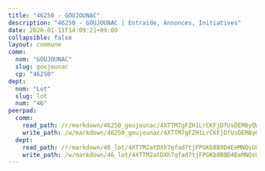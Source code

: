 ```yaml
---
title: "46250 - GOUJOUNAC"
description: "46250 - GOUJOUNAC | Entraide, Annonces, Initiatives"
date: 2020-01-11T14:09:21+09:00
collapsible: false
layout: commune
comm:
  nom: "GOUJOUNAC"
  slug: goujounac
  cp: "46250"
dept:
  nom: "Lot"
  slug: lot
  num: "46"
peerpad:
  comm:
    read_path: /r/markdown/46250_goujounac/4XTTM7gFZH1LrCKFjDfUsDEM8yQWLccaziVYyDe8u4DrNUgPo
    write_path: /w/markdown/46250_goujounac/4XTTM7gFZH1LrCKFjDfUsDEM8yQWLccaziVYyDe8u4DrNUgPo-K3TgTsn6Ne82H8PCiZWNFJdgEJLD8gJ1dvtFaydGx2CoudKL3Y9pMR98DXvVVZuukkLW2oRvAqfhod1kUK52icTuiZS9hPG7Btt8kPzg1Z3JT4GNc5rXGvkf7xcrdyqzSrCuqUPf
  dept:
    read_path: /r/markdown/46_lot/4XTTM2atDXh7qfad7tjFPGKb8B9D4EeMNQsUG7H6r5PvcsmQY
    write_path: /w/markdown/46_lot/4XTTM2atDXh7qfad7tjFPGKb8B9D4EeMNQsUG7H6r5PvcsmQY-K3TgUvJaCyZvzJ7KFBouD3E9Db8SxVd6F9MJ4VM5wtYfGyhK8U9f2jgCEG1ZP5QbGj9NK2WPVZdPjtw9bJHLE1PoGwVsSft8aSDsZrWh6CwkugjgRfbWWHf5TabrG7vmtM7v9WUc
---
```


